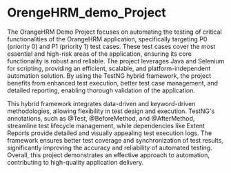# OrengeHRM_demo_Project
  The OrangeHRM Demo Project focuses on automating the testing of critical functionalities of the OrangeHRM application, specifically targeting P0 (priority 0) and P1 (priority 1) test cases. These test cases cover the most essential and high-risk areas of the application, ensuring its core functionality is robust and reliable. The project leverages Java and Selenium for scripting, providing an efficient, scalable, and platform-independent automation solution. By using the TestNG hybrid framework, the project benefits from enhanced test execution, better test case management, and detailed reporting, enabling thorough validation of the application.

This hybrid framework integrates data-driven and keyword-driven methodologies, allowing flexibility in test design and execution. TestNG's annotations, such as @Test, @BeforeMethod, and @AfterMethod, streamline test lifecycle management, while dependencies like Extent Reports provide detailed and visually appealing test execution logs. The framework ensures better test coverage and synchronization of test results, significantly improving the accuracy and reliability of automated testing. Overall, this project demonstrates an effective approach to automation, contributing to high-quality application delivery.

